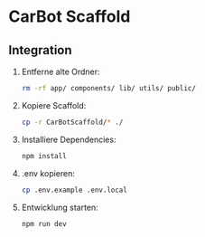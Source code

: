 # CarBot Scaffold

## Integration

1. Entferne alte Ordner:
   ```bash
   rm -rf app/ components/ lib/ utils/ public/
   ```
2. Kopiere Scaffold:
   ```bash
   cp -r CarBotScaffold/* ./
   ```
3. Installiere Dependencies:
   ```bash
   npm install
   ```
4. .env kopieren:
   ```bash
   cp .env.example .env.local
   ```
5. Entwicklung starten:
   ```bash
   npm run dev
   ```